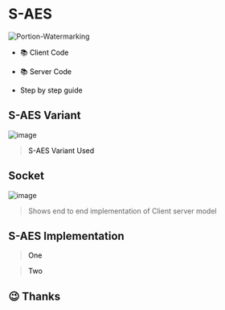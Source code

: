 # S-AES
![Portion-Watermarking](https://socialify.git.ci/suva007/S-AES/image?description=1&descriptionEditable=Network%20security%20using%20symmetric%20key%20cryptography%20&font=Raleway&pattern=Signal&theme=Dark)

- <a href="https://github.com/suva007/S-AES/blob/main/tcp_client.c" title="Link to notebook" style="background-color:#FFFFFF;color:#000000;text-decoration:none">📚 Client Code </a>

- <a href="https://github.com/suva007/S-AES/blob/main/tcp_server.c" title="Link to notebook" style="background-color:#FFFFFF;color:#000000;text-decoration:none">📚 Server Code </a>

- <a href="https://github.com/suva007/S-AES/blob/main/readme.pdf" title="Link to notebook" style="background-color:#FFFFFF;color:#000000;text-decoration:none"> Step by step guide</a>

## S-AES Variant
![image](https://user-images.githubusercontent.com/38084433/148697185-c05f39ca-2897-4f5c-b3ae-e02c2c0236a4.png)
> <a href="https://github.com/suva007/S-AES/blob/main/AES%20variant.pdf" title="Link to notebook" style="background-color:#FFFFFF;color:#000000;text-decoration:none"> S-AES Variant Used</a>

## Socket
![image](https://user-images.githubusercontent.com/38084433/148697287-db67b16b-7a36-4e40-840f-41eafa1e238f.png)
> Shows end to end implementation of Client server model 

## S-AES Implementation
> <a href="https://github.com/suva007/S-AES/blob/main/output1.png" title="Link to notebook" style="background-color:#FFFFFF;color:#000000;text-decoration:none"> One</a>

> <a href="https://github.com/suva007/S-AES/blob/main/output2.png" title="Link to notebook" style="background-color:#FFFFFF;color:#000000;text-decoration:none"> Two</a>

## :wink: Thanks

